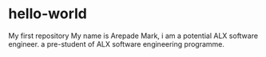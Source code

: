 # hello-world
My first repository
My name is Arepade Mark, i am a potential ALX software engineer. a pre-student of ALX software engineering programme.
